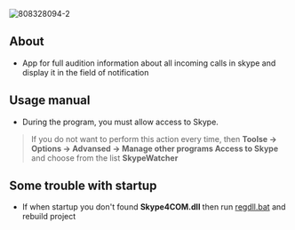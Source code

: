 ![808328094-2](https://cloud.githubusercontent.com/assets/9448652/21329360/f9b5c5c8-c640-11e6-86f6-8939112fc2da.png)

## About
- App for full audition information about all incoming calls in skype and display it in the field of notification


## Usage manual
 - During the program, you must allow access to Skype.

> If you do not want to perform this action every time, then **Toolse -> Options -> Advansed -> Manage other programs Access to Skype** and choose from the list **SkypeWatcher**

## Some trouble with startup

 - If when startup you don't found **Skype4COM.dll** then run [regdll.bat](https://bitbucket.org/vdovinanton/skype.call.register/src/f999f5cb4bd59ead1cb87e819ccf73ae3cd7cecc/Dependencies/?at=master) and rebuild project

